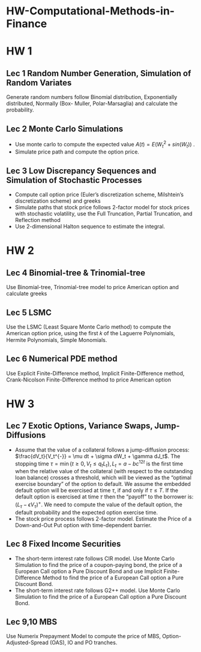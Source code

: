 # HW-Computational-Methods-in-Finance
# HW 1
## Lec 1 Random Number Generation, Simulation of Random Variates
Generate random numbers follow Binomial distribution, Exponentially distributed, Normally (Box- Muller, Polar-Marsaglia) and calculate the probability. 
## Lec 2 Monte Carlo Simulations
* Use monte carlo to compute the expected value $A(t) = E(W_t^2+sin(W_t))$ .
* Simulate price path and compute the option price.
## Lec 3 Low Discrepancy Sequences and Simulation of Stochastic Processes
* Compute call option price (Euler’s discretization scheme, Milshtein’s discretization scheme) and greeks
* Simulate paths that stock price follows 2-factor model for stock prices with stochastic volatility, use the Full Truncation, Partial Truncation, and Reflection method
* Use 2-dimensional Halton sequence to estimate the integral.

# HW 2
## Lec 4 Binomial-tree & Trinomial-tree
Use Binomial-tree, Trinomial-tree model to price American option and calculate greeks
## Lec 5 LSMC
Use the LSMC (Least Square Monte Carlo method) to compute the American option price, using the first 𝑘 of the Laguerre Polynomials, Hermite Polynomials, Simple Monomials. 
## Lec 6 Numerical PDE method
Use Explicit Finite-Difference method, Implicit Finite-Difference method, Crank-Nicolson Finite-Difference method to price American option

# HW 3
## Lec 7 Exotic Options, Variance Swaps, Jump-Diffusions
* Assume that the value of a collateral follows a jump-diffusion process: $\frac{dV_t}{V_t^{-}} = \mu dt + \sigma dW_t + \gamma dJ_t$. The stopping time $\tau = \min \{ t\ge0, V_t\le q_t L_t \}, L_t= a - bc^{12t}$ is the first time when the relative value of the collateral (with respect to the outstanding loan balance) crosses a threshold, which will be viewed as the “optimal exercise boundary” of the option to default. We assume the embedded default option will be exercised at time $\tau$, if and only if $\tau\le T$. If the default option is exercised at time 𝜏 then the “payoff” to the borrower is: $(L_{\tau}-\epsilon V_{\tau})^+$. We need to compute the value of the default option, the default probability and the expected option exercise time.
* The stock price process follows 2-factor model. Estimate the Price of a Down-and-Out Put option with time-dependent barrier.
## Lec 8 Fixed Income Securities
* The short-term interest rate follows CIR model. Use Monte Carlo Simulation to find the price of a coupon-paying bond, the price of a European Call option a Pure Discount Bond and use Implicit Finite-Difference Method to find the price of a European Call option a Pure Discount Bond.
* The short-term interest rate follows G2++ model. Use Monte Carlo Simulation to find the price of a European Call option a Pure Discount Bond.

## Lec 9,10 MBS
Use Numerix Prepayment Model to compute the price of MBS, Option-Adjusted-Spread (OAS), IO and PO tranches. 
